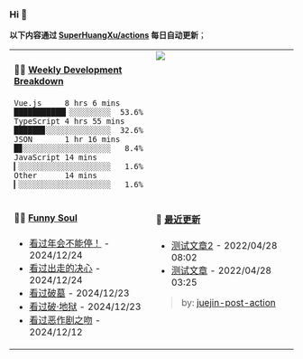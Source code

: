 
### Hi 👋

**以下内容通过 <a href="https://github.com/SuperHuangXu/SuperHuangXu/actions" target="_blank">SuperHuangXu/actions</a> 每日自动更新**；

<table width="800px">
<tr>
<td valign="top" width="50%">

#### 🏊‍♂️ <a href="https://gist.github.com/SuperHuangXu/d3e32e70ad1d22b5a3c5e8fc3c67dcc5" target="_blank">Weekly Development Breakdown</a>

```text
Vue.js     8 hrs 6 mins   ███████████▎░░░░░░░░░  53.6%
TypeScript 4 hrs 55 mins  ██████▊░░░░░░░░░░░░░░  32.6%
JSON       1 hr 16 mins   █▊░░░░░░░░░░░░░░░░░░░   8.4%
JavaScript 14 mins        ▎░░░░░░░░░░░░░░░░░░░░   1.6%
Other      14 mins        ▎░░░░░░░░░░░░░░░░░░░░   1.6%
```

</td>
<td valign="top" width="50%">
<a href="https://github.com/SuperHuangXu">
  <img align="center" src="https://github-readme-stats.vercel.app/api/top-langs/?username=SuperHuangXu&layout=compact&theme=radical" />
</a>
</td>
</tr>
<tr>
<td valign="top" width="50%">

#### 🤾‍♂️ <a href="https://www.douban.com/people/135404786/" target="_blank">Funny Soul</a>

* <a href='http://movie.douban.com/subject/35725869/' target='_blank'>看过年会不能停！</a> - 2024/12/24
* <a href='http://movie.douban.com/subject/36587974/' target='_blank'>看过出走的决心</a> - 2024/12/24
* <a href='http://movie.douban.com/subject/35490167/' target='_blank'>看过破墓</a> - 2024/12/23
* <a href='http://movie.douban.com/subject/36712987/' target='_blank'>看过破·地狱</a> - 2024/12/23
* <a href='http://movie.douban.com/subject/2085020/' target='_blank'>看过恶作剧之吻</a> - 2024/12/12

</td>
<td valign="top" width="50%">

#### 🤾‍ <a href="https://juejin.cn/user/4142615541064046" target="_blank">最近更新</a>
  * <a href='https://juejin.cn/post/7091561831067566117' target='_blank'>测试文章2</a> - 2022/04/28 08:02
* <a href='https://juejin.cn/post/7091490504222703652' target='_blank'>测试文章</a> - 2022/04/28 03:25

> by: [juejin-post-action](https://github.com/SuperHuangXu/juejin-post-action)

</td>
</tr>
</table>
